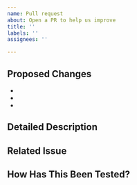 ```yaml
---
name: Pull request
about: Open a PR to help us improve
title: ''
labels: ''
assignees: ''

---
```


## Proposed Changes
<!--- MANDATORY -->

  -
  -
  -

## Detailed Description
<!--- OPTIONAL -->

## Related Issue
<!--- OPTIONAL -->

## How Has This Been Tested?
<!--- MANDATORY -->
